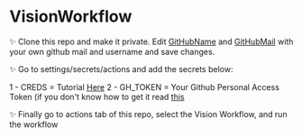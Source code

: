# VisionWorkflow

✨ Clone this repo and make it private. Edit [GitHubName](https://github.com/TeamZenX/VisionWorkflow/blob/045c5c4bd53e4603baed2e3056067bd4ceb2658a/.github/workflows/vision.yml#L9) and [GitHubMail](https://github.com/TeamZenX/VisionWorkflow/blob/045c5c4bd53e4603baed2e3056067bd4ceb2658a/.github/workflows/vision.yml#L10) with your own github mail and username and save changes.

✨ Go to settings/secrets/actions and add the secrets below:

1 - CREDS = Tutorial [Here](https://github.com/TeamZenX/VisionEnv/blob/main/README.md)
2 - GH_TOKEN = Your Github Personal Access Token (if you don't know how to get it read [this](https://docs.github.com/en/github/authenticating-to-github/keeping-your-account-and-data-secure/creating-a-personal-access-token#creating-a-token)

✨ Finally go to actions tab of this repo, select the Vision Workflow, and run the workflow 
